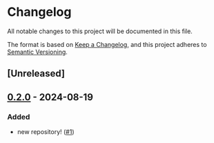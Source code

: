 # Changelog
All notable changes to this project will be documented in this file.

The format is based on [Keep a Changelog](https://keepachangelog.com/en/1.0.0/),
and this project adheres to [Semantic Versioning](https://semver.org/spec/v2.0.0.html).

## [Unreleased]

## [0.2.0](https://github.com/coralogix/coralogix-management-sdk/compare/cx-sdk-v0.1.0...cx-sdk-v0.2.0) - 2024-08-19

### Added
- new repository! ([#1](https://github.com/coralogix/coralogix-management-sdk/pull/1))
